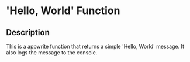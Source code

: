 # 'Hello, World' Function

## Description

This is a appwrite function that returns a simple 'Hello, World' message. It also logs the message to the console.